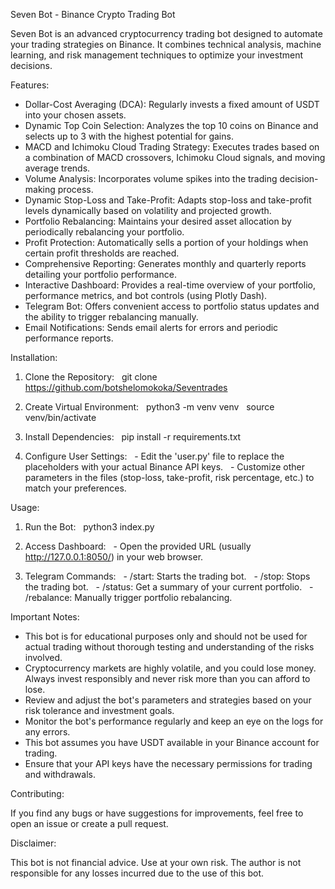 Seven Bot - Binance Crypto Trading Bot

Seven Bot is an advanced cryptocurrency trading bot designed to automate your trading strategies on Binance. It combines technical analysis, machine learning, and risk management techniques to optimize your investment decisions.

Features:

* Dollar-Cost Averaging (DCA): Regularly invests a fixed amount of USDT into your chosen assets.
* Dynamic Top Coin Selection: Analyzes the top 10 coins on Binance and selects up to 3 with the highest potential for gains.
* MACD and Ichimoku Cloud Trading Strategy: Executes trades based on a combination of MACD crossovers, Ichimoku Cloud signals, and moving average trends.
* Volume Analysis: Incorporates volume spikes into the trading decision-making process.
* Dynamic Stop-Loss and Take-Profit: Adapts stop-loss and take-profit levels dynamically based on volatility and projected growth.
* Portfolio Rebalancing: Maintains your desired asset allocation by periodically rebalancing your portfolio.
* Profit Protection: Automatically sells a portion of your holdings when certain profit thresholds are reached.
* Comprehensive Reporting: Generates monthly and quarterly reports detailing your portfolio performance.
* Interactive Dashboard: Provides a real-time overview of your portfolio, performance metrics, and bot controls (using Plotly Dash).
* Telegram Bot: Offers convenient access to portfolio status updates and the ability to trigger rebalancing manually.
* Email Notifications: Sends email alerts for errors and periodic performance reports.

Installation:

1. Clone the Repository:
  git clone 
https://github.com/botshelomokoka/Seventrades

2. Create Virtual Environment:
  python3 -m venv venv
  source venv/bin/activate

3. Install Dependencies:
  pip install -r requirements.txt

4. Configure User Settings:
  - Edit the 'user.py' file to replace the placeholders with your actual Binance API keys.
  - Customize other parameters in the files (stop-loss, take-profit, risk percentage, etc.) to match your preferences.

Usage:

1. Run the Bot:
  python3 index.py

2. Access Dashboard:
  - Open the provided URL (usually http://127.0.0.1:8050/) in your web browser.

3. Telegram Commands:
  - /start: Starts the trading bot.
  - /stop: Stops the trading bot.
  - /status: Get a summary of your current portfolio.
  - /rebalance: Manually trigger portfolio rebalancing.

Important Notes:

- This bot is for educational purposes only and should not be used for actual trading without thorough testing and understanding of the risks involved.
- Cryptocurrency markets are highly volatile, and you could lose money. Always invest responsibly and never risk more than you can afford to lose.
- Review and adjust the bot's parameters and strategies based on your risk tolerance and investment goals.
- Monitor the bot's performance regularly and keep an eye on the logs for any errors.
- This bot assumes you have USDT available in your Binance account for trading.
- Ensure that your API keys have the necessary permissions for trading and withdrawals.

Contributing:

If you find any bugs or have suggestions for improvements, feel free to open an issue or create a pull request.

Disclaimer:

This bot is not financial advice. Use at your own risk. The author is not responsible for any losses incurred due to the use of this bot.


